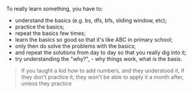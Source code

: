 To really learn something, you have to:

- understand the basics (e.g. bs, dfs, bfs, sliding window, etc);
- practice the basics;
- repeat the basics few times;
- learn the basics so good so that it's like ABC in primary school;
- only then do solve the problems with the basics;
- and repeat the solutions from day to day so that you really dig into it;
- try understanding the "why?", - why things work, what is the basis.

> If you taught a kid how to add numbers, and they understood it, if they don't practice it, they won't be able to apply it a month after, unless they practice

